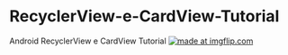 # RecyclerView-e-CardView-Tutorial
Android RecyclerView e CardView Tutorial
<a href="https://imgflip.com/gif/2ps2dh"><img src="https://i.imgflip.com/2ps2dh.gif" title="made at imgflip.com"/></a>
